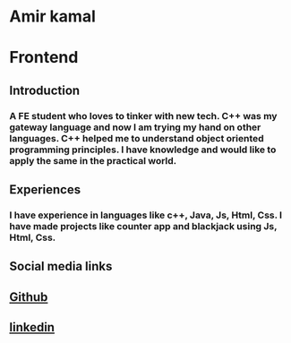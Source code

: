 # Amir kamal

# Frontend

## Introduction

### A FE student who loves to tinker with new tech. C++ was my gateway language and now I am trying my hand on other languages. C++ helped me to understand object oriented programming principles. I have knowledge and would like to apply the same in the practical world.

## Experiences

### I have experience in languages like c++, Java, Js, Html, Css. I have made projects like counter app and blackjack using Js, Html, Css.

## Social media links

## [Github](https://github.com/0amirk)

## [linkedin](https://www.linkedin.com/in/amir-kamal-1560b2204/)